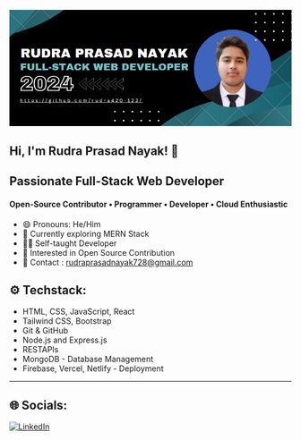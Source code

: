 ![logo](https://github.com/rudra420-123/rudra420-123/blob/main/Banner.png)
## Hi, I'm Rudra Prasad Nayak! 👋
## Passionate Full-Stack Web Developer
#### Open-Source Contributor • Programmer • Developer • Cloud Enthusiastic

- 😄 Pronouns: He/Him
- 🌱 Currently exploring MERN Stack
- 🧑‍💻 Self-taught Developer
- 📖 Interested in Open Source Contribution
- 📧 Contact : rudraprasadnayak728@gmail.com

## ⚙️ Techstack:
* HTML, CSS, JavaScript, React
* Tailwind CSS, Bootstrap
* Git & GitHub
* Node.js and Express.js
* RESTAPIs
* MongoDB - Database Management
* Firebase, Vercel, Netlify - Deployment 

---

## 🌐 Socials: 
[![LinkedIn](https://img.shields.io/badge/LinkedIn-0077B5?style=for-the-badge&logo=linkedin&logoColor=white)](https://www.linkedin.com/in/rudra-prasad-nayak420/)
